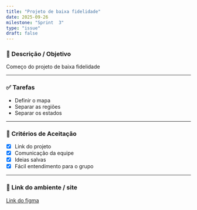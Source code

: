 ```yaml
---
title: "Projeto de baixa fidelidade"
date: 2025-09-26
milestone: "Sprint  3"
type: "issue"
draft: false
---
```


### 📝 Descrição / Objetivo  
Começo do projeto de baixa fidelidade

---

### ✅ Tarefas  
- Definir o mapa
- Separar as regiões
- Separar os estados

---

### 📌 Critérios de Aceitação  
- [x] Link do projeto  
- [x] Comunicação da equipe  
- [x] Ideias salvas
- [x] Fácil entendimento para o grupo  

---

### 🔗 Link do ambiente / site  
[Link do figma](https://www.figma.com/design/XyUsffocEKRw7przVsbk0n/Pagina-do-projeto?node-id=0-1&p=f&t=jrAOSp4uv9aOhIWk-0)


